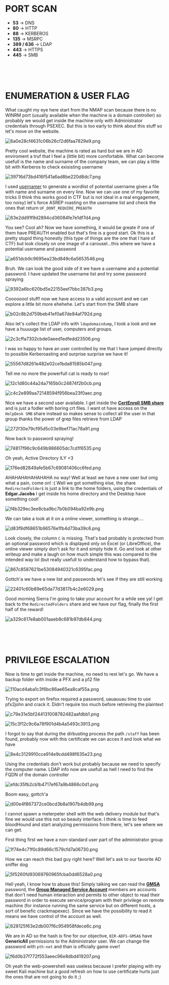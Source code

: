 # PORT SCAN
* **53** &#8594; DNS
* **80** &#8594; HTTP
* **88** &#8594; KERBEROS
* **135** &#8594; MSRPC
* **389 / 636** &#8594; LDAP
* **443** &#8594; HTTPS
* **445** &#8594; SMB

<br><br><br>

# ENUMERATION & USER FLAG
What caught my eye here start from the NMAP scan because there is no WINRM port (usually available when the machine is a domain controller) so probably we would get inside the machine only with Administrator credentials through PSEXEC. But this is too early to think about this stuff so let's move on the website.

![6a0e28cf4631c06b26cf2d6faa7829e9.png](img/6a0e28cf4631c06b26cf2d6faa7829e9.png)

Pretty cool website, the machine is rated as hard but we are in AD enviroment a truf that I feel a (little bit) more comfortable. What can become usefull is the name and surname of the company team, we can play a little bit with Kerberos to check exisisting username

![39716d73bd416f541a6ad8be220d8dc7.png](img/39716d73bd416f541a6ad8be220d8dc7.png)

I used [usernamer](https://github.com/jseidl/usernamer) to generate a wordlist of potential username given a file with name and surname on every line. Now we can use one of my favorite tricks (I think this works good in CTF but is not ideal in a real engagement, too noisy) let's force ASREP roasting on the username list and check the ones that return `UF_DONT_REQUIRE_PREAUTH`

![63e2dd91f9d2894cd36084fe7e1df7d4.png](img/63e2dd91f9d2894cd36084fe7e1df7d4.png)

You see? Cool ah? Now we have something, it would be greate if one of them have PREAUTH enabled but that's fine is a good start. Ok this is a pretty stupid thing honestly (this type of things are the one that I hare of CTF) but look closely on one image of a carousel...this where we have a potential username and password 

![a651dcb9c9695ea23bd849c6a5653546.png](img/a651dcb9c9695ea23bd849c6a5653546.png)

Bruh. We can look the good side of it we have a username and a potential password. I have updated the username list and try some password spraying

![9392a6bc620bd5e22155eef7bbc387b3.png](img/9392a6bc620bd5e22155eef7bbc387b3.png)

Coooooool stuff! now we have access to a valid account and we can explore a little bit more ehehehe. Let's start from the SMB share

![b02c8b2d759beb41ef0a67de84af792d.png](img/b02c8b2d759beb41ef0a67de84af792d.png)

Also let's collect the LDAP info with `ldapdomaindump`, I took a look and we have a huuuuge list of user, computers and groups.

![2c3cffa7302cbde0aeed1edfedd23506.png](img/2c3cffa7302cbde0aeed1edfedd23506.png)

I was so happy to have an user controlled by me that I have jumped directly to possible Kerberoasting and surprise surprise we have it!

![55567d8261e482e02ce1bda81585b047.png](img/55567d8261e482e02ce1bda81585b047.png)

Tell me no more the powerfull cat is ready to roar!

![12c1d80c44a24a7165b0c24874f2b0cb.png](img/12c1d80c44a24a7165b0c24874f2b0cb.png)

![c4c2e899aa72148594f956bea23f0aec.png](img/c4c2e899aa72148594f956bea23f0aec.png)

Nice we have a second user available. I get inside the **<u>CertEnroll SMB share</u>** and is just a fodler with boring crt files. I want ot have access on the `HelpDesk SMB` share instead so makes sense to collect all the user in that group thanks the power of grep files retrieve from LDAP

![272f30e79cf95d5c03e9bef71ac78a91.png](img/272f30e79cf95d5c03e9bef71ac78a91.png)

Now back to password spraying!

![74817f96c9c649b986605dc7cd1f6535.png](img/74817f96c9c649b986605dc7cd1f6535.png)

Oh yeah, Active Directory ILY <3

![176ed82849afe5b67c69081406cc6fed.png](img/176ed82849afe5b67c69081406cc6fed.png)

AHAHAHAHAHAHAHA no way! Well at least we have a new user but omg what a pain, come on! :(
Well we got something else, the share `RedirectedFolder$` is just a link to the home folders, using the credentials of **Edgar.Jacobs** I get inside his home directory and the Desktop have something cool!

![f4b329ec3ee8cba9bc7b0b094ba92e9b.png](img/f4b329ec3ee8cba9bc7b0b094ba92e9b.png)

We can take a look at it on a online viewer, something is strange....

![d83f9df68651b96576e1fb4d73ba39c6.png](img/d83f9df68651b96576e1fb4d73ba39c6.png)

Look closely, the column `C` is missing. That's bad probably is protected from an optional password which is displayed only on Excel (or LibreOffice), the online viewer simply don't ask for it and simply hide it. Go and look at other writeup and make a laugh on how much simple this was compared to the intended way lol (but really usefull to understand how to bypass that).

![867c8587621be53084940321c6395fac.png](img/867c8587621be53084940321c6395fac.png)

Gottch'a we have a new list and passwords let's see if they are still working

![22401c60b89e65da77d3817b4c2e6029.png](img/22401c60b89e65da77d3817b4c2e6029.png)

Good morning Sierra I'm going to take your account for a while see ya! I get back to the `RedirectedFolders` share and we have our flag, finally the first half of the reward!

![a329c617e8ab001aaeb8c681b97db844.png](img/a329c617e8ab001aaeb8c681b97db844.png)


<br><br><br>

# PRIVILEGE ESCALATION
Now is time to get inside the machine, no need to rest let's go. We have a backup folder with inside a PFX and a p12 file

![110acd4aba1c3f6bc86ae65ea8caf55a.png](img/110acd4aba1c3f6bc86ae65ea8caf55a.png)

Trying to export on firefox required a password, uauauuau time to use pfx2john and crack it. Didn't require too much before retrieving the plaintext

![c79e31e5bf244131008782482aafdbb1.png](img/c79e31e5bf244131008782482aafdbb1.png)

![15c3f12c9c6a78f901d4b4a5493c3913.png](img/15c3f12c9c6a78f901d4b4a5493c3913.png)

I forgot to say that during the dirbusting process the path `/staff` has been found, probably now with this certificate we can acces it and look what we have


![8e4c3129910cce914e9cdd498f635e23.png](img/8e4c3129910cce914e9cdd498f635e23.png)

Using the credentials don't work but probably because we need to specify the computer name. LDAP info now are usefull as hell I need to find the FQDN of the domain controller

![efdc35fb2cb1b4717ef67a9b4866c0d1.png](img/efdc35fb2cb1b4717ef67a9b4866c0d1.png)

Boom easy, gottch'a

![d00e4f867372ce0bcd3b8a1907b4db99.png](img/d00e4f867372ce0bcd3b8a1907b4db99.png)

I cannot spawn a meterpeter shell with the web delivery module but that's fine we would use this not so beauty interface. I think is time to feed bloodHound and start analyzing permissions from there, let's see where we can get.

First thing first we have a non-standard user part of the administrator group

![1f74e4c71f0c89d66c1579cfd7a06730.png](img/1f74e4c71f0c89d66c1579cfd7a06730.png)

How we can reach this bad guy right here? Well let's ask to our favorite AD sniffer dog

![5f5260fd93069760965fcba0dd6528a0.png](img/5f5260fd93069760965fcba0dd6528a0.png)

Hell yeah, I know how to abuse this! Simply talking we can read the **<u>GMSA</u>** password, the **<u>Group Managed Service Account</u>** members are accounts that don't need human interaction and permits to other object to read their password in order to execute service/program with their privilege on remote machine (for instance running the same service but on different hosts, a sort of benefic crackmapexec). Since we have the possibility to read it means we have control of the account as well.

![628125f63e2db007f6c954958fdece6c.png](img/628125f63e2db007f6c954958fdece6c.png)

We are in AD so the hash is fine for our objective, `BIR-ADFS-GMSA$` have **GenericAll** permissions to the Administrator user. We can change the password with `pth-net` and than is officially game over!

![f6d0b37f772f553aeec96e8dbd419207.png](img/f6d0b37f772f553aeec96e8dbd419207.png)

Oh yeah the web-powershell was useless because I prefer playing with my sweet Kali machine but a good refresh on how to use certificate hurts just the ones that are not going to do it ;)
